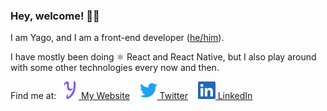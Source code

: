 ### Hey, welcome! 👋🏽

I am Yago, and I am a front-end developer ([he/him](https://pronoun.is/he/him)).

I have mostly been doing ⚛️ React and React Native, but I also play around with some other technologies every now and then.

Find me at:&nbsp;&nbsp;[![Purple Y](https://raw.githubusercontent.com/yagoag/yagoag/master/y.svg) My Website](https://yagoag.com/)&nbsp;&nbsp;&nbsp;&nbsp;[![LinkedIn Logo](https://raw.githubusercontent.com/yagoag/yagoag/master/twitter.svg) Twitter](https://twitter.com/yagoag)&nbsp;&nbsp;&nbsp;&nbsp;[![LinkedIn Logo](https://raw.githubusercontent.com/yagoag/yagoag/master/linkedin.svg) LinkedIn](https://linkedin.com/in/yagoag/)
